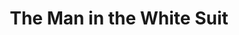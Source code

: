 ---
title: "The Man in the White Suit"
year: 1951
rating: 4
stars: "★★★★"
rewatched: true
permalink: "the-man-in-the-white-suit"
watched_on: 2024-09-30
---